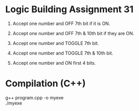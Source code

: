 # Logic Building Assignment 31

1. Accept one number and OFF 7th bit if it is ON.

2. Accept one number and OFF 7th & 10th bit if they are ON.

3. Accept one number and TOGGLE 7th bit.

4. Accept one number and TOGGLE 7th & 10th bit.

5. Accept one number and ON first 4 bits.

# Compilation (C++)

g++ program.cpp -o myexe  
./myexe
